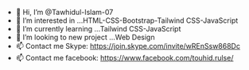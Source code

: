 - 👋 Hi, I’m @Tawhidul-Islam-07
- 👀 I’m interested in ...HTML-CSS-Bootstrap-Tailwind CSS-JavaScript
- 🌱 I’m currently learning ...Tailwind CSS-JavaScript
- 💞️ I’m looking to new project ...Web Design
- 📫 Contact me Skype: https://join.skype.com/invite/wREnSsw868Dc
- 📫 Contact me facebook: https://www.facebook.com/touhid.rulse/

<!---
Tawhidul-Islam-07/Tawhidul-Islam-07 is a ✨ special ✨ repository because its `README.md` (this file) appears on your GitHub profile.
You can click the Preview link to take a look at your changes.
--->
